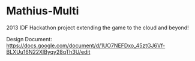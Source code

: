 Mathius-Multi
=============

2013 IDF Hackathon project extending the game to the cloud and beyond!

Design Document: https://docs.google.com/document/d/1UO7NEFDxo_45ztGJ6Vf-BLXUu16N22XlByqy28qTh3U/edit
